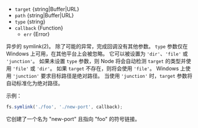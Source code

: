 <!-- YAML
added: v0.1.31
changes:
  - version: v7.6.0
    pr-url: https://github.com/nodejs/node/pull/10739
    description: The `target` and `path` parameters can be WHATWG `URL` objects
                 using `file:` protocol. Support is currently still
                 *experimental*.
  - version: v12.0.0
    pr-url: https://github.com/nodejs/node/pull/23724
    description: If the `type` argument is left undefined, Node will autodetect
                 `target` type and automatically select `dir` or `file`
-->

* `target` {string|Buffer|URL}
* `path` {string|Buffer|URL}
* `type` {string}
* `callback` {Function}
  * `err` {Error}

异步的 symlink(2)。
除了可能的异常，完成回调没有其他参数。
`type` 参数仅在 Windows 上可用，在其他平台上会被忽略。 
它可以被设置为 `'dir'`、`'file'` 或 `'junction'`。
如果未设置 `type` 参数，则 Node 将会自动检测 `target` 的类型并使用 `'file'` 或 `'dir'`。
如果 `target` 不存在，则将会使用 `'file'`。
Windows 上使用 `'junction'` 要求目标路径是绝对路径。
当使用 `'junction'` 时，`target` 参数将自动标准化为绝对路径。

示例：

```js
fs.symlink('./foo', './new-port', callback);
```

它创建了一个名为 "new-port" 且指向 "foo" 的符号链接。

